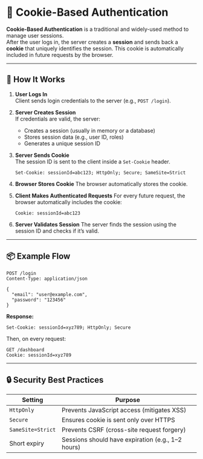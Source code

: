 # 🍪 Cookie-Based Authentication

**Cookie-Based Authentication** is a traditional and widely-used method to manage user sessions.  
After the user logs in, the server creates a **session** and sends back a **cookie** that uniquely identifies the session. This cookie is automatically included in future requests by the browser.

---

## 🧠 How It Works

1. **User Logs In**  
   Client sends login credentials to the server (e.g., `POST /login`).

2. **Server Creates Session**  
   If credentials are valid, the server:

   - Creates a session (usually in memory or a database)
   - Stores session data (e.g., user ID, roles)
   - Generates a unique session ID

3. **Server Sends Cookie**  
   The session ID is sent to the client inside a `Set-Cookie` header.

   ```http
   Set-Cookie: sessionId=abc123; HttpOnly; Secure; SameSite=Strict
   ```

4. **Browser Stores Cookie**
   The browser automatically stores the cookie.

5. **Client Makes Authenticated Requests**
   For every future request, the browser automatically includes the cookie:
   ```http
   Cookie: sessionId=abc123
   ```
6. **Server Validates Session**
   The server finds the session using the session ID and checks if it’s valid.

---

## 📦 Example Flow

```http
POST /login
Content-Type: application/json

{
  "email": "user@example.com",
  "password": "123456"
}

```

**Response:**

```http
Set-Cookie: sessionId=xyz789; HttpOnly; Secure
```

Then, on every request:

```http
GET /dashboard
Cookie: sessionId=xyz789
```

---

## 🔒 Security Best Practices

| Setting           | Purpose                                           |
| ----------------- | ------------------------------------------------- |
| `HttpOnly`        | Prevents JavaScript access (mitigates XSS)        |
| `Secure`          | Ensures cookie is sent only over HTTPS            |
| `SameSite=Strict` | Prevents CSRF (cross-site request forgery)        |
| Short expiry      | Sessions should have expiration (e.g., 1–2 hours) |
